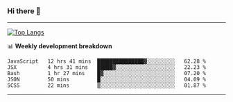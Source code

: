 ### Hi there 👋

-------
[![Top Langs](https://github-readme-stats.vercel.app/api/top-langs/?username=ashish-r)](https://github.com/anuraghazra/github-readme-stats)

📊 **Weekly development breakdown**
<!--START_SECTION:waka-->
```text
JavaScript   12 hrs 41 mins  ███████████████▓░░░░░░░░░   62.28 % 
JSX          4 hrs 31 mins   █████▓░░░░░░░░░░░░░░░░░░░   22.23 % 
Bash         1 hr 27 mins    █▓░░░░░░░░░░░░░░░░░░░░░░░   07.20 % 
JSON         50 mins         █░░░░░░░░░░░░░░░░░░░░░░░░   04.09 % 
SCSS         22 mins         ▒░░░░░░░░░░░░░░░░░░░░░░░░   01.87 % 
```
<!--END_SECTION:waka-->
-------

<!--
**ashish-r/ashish-r** is a ✨ _special_ ✨ repository because its `README.md` (this file) appears on your GitHub profile.

Here are some ideas to get you started:

- 🔭 I’m currently working on ...
- 🌱 I’m currently learning ...
- 👯 I’m looking to collaborate on ...
- 🤔 I’m looking for help with ...
- 💬 Ask me about ...
- 📫 How to reach me: ...
- 😄 Pronouns: ...
- ⚡ Fun fact: ...
-->
